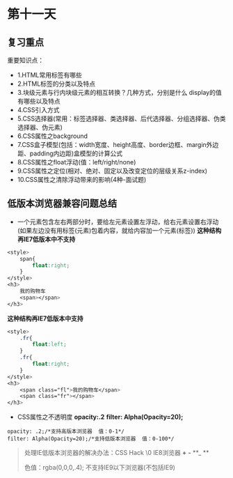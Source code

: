 # 第十一天
## 复习重点
重要知识点：
- 1.HTML常用标签有哪些
- 2.HTML标签的分类以及特点
- 3.块级元素与行内块级元素的相互转换？几种方式，分别是什么
display的值有哪些以及特点
- 4.CSS引入方式
- 5.CSS选择器(常用：标签选择器、类选择器、后代选择器、分组选择器、伪类选择器、伪元素)
- 6.CSS属性之background
- 7.CSS盒子模型(包括：width宽度、height高度、border边框、margin外边距、padding内边距)盒模型的计算公式
- 8.CSS属性之float浮动(值：left/right/none)
- 9.CSS属性之定位(相对、绝对、固定以及改变定位的层级关系z-index)
- 10.CSS属性之清除浮动带来的影响(4种-面试题)

## 低版本浏览器兼容问题总结
- 一个元素包含左右两部分时，要给左元素设置左浮动，给右元素设置右浮动(如果左边没有用标签(元素)包着内容，就给内容加一个元素(标签))
**这种结构再IE7低版本中不支持**
```css
<style>
	span{
		float:right;
	}
</style>
<h3>
	我的购物车
	<span></span>
</h3>
```
**这种结构再IE7低版本中支持**
```css
<style>
	.fr{
		float:left;
	}
	.fr{
		float:right;
	}
</style>
<h3>
	<span class="fl">我的购物车</span>
	<span class="fr"></span>
</h3>
```
- CSS属性之不透明度
**opacity:.2**
**filter: Alpha(Opacity=20);**
```
opacity: .2;/*支持高版本浏览器  值：0-1*/
filter: Alpha(Opacity=20);/*支持低版本浏览器  值：0-100*/
```
> 处理IE低版本浏览器的解决办法：CSS Hack
> \0   IE8浏览器
> **+**
> **-**
> **_ **
> 
> 色值：rgba(0,0,0,.4); 不支持IE9以下浏览器(不包括IE9)

